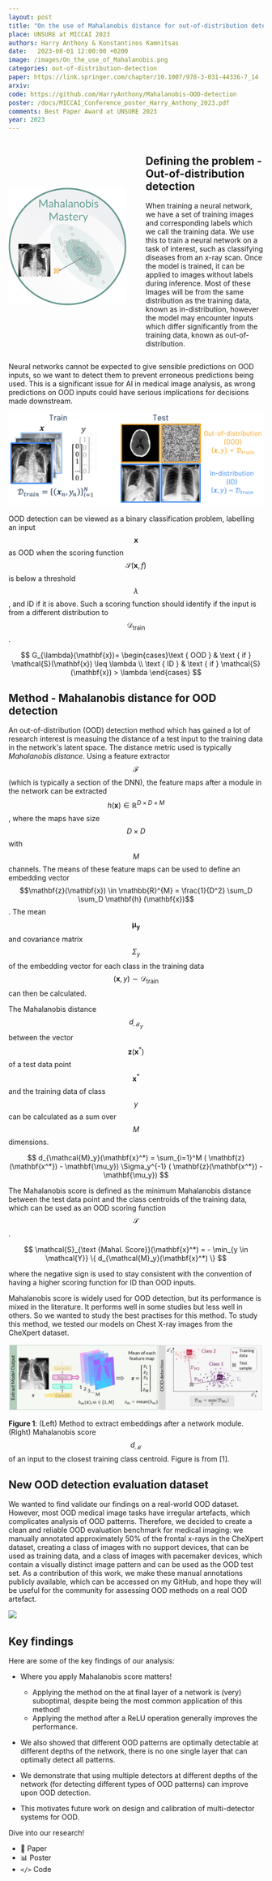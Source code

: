 ```yaml
---
layout: post
title: "On the use of Mahalanobis distance for out-of-distribution detection with neural networks for medical imaging"
place: UNSURE at MICCAI 2023
authors: Harry Anthony & Konstantinos Kamnitsas
date:   2023-08-01 12:00:00 +0200
image: /images/On_the_use_of_Mahalanobis.png
categories: out-of-distribution-detection
paper: https://link.springer.com/chapter/10.1007/978-3-031-44336-7_14
arxiv:
code: https://github.com/HarryAnthony/Mahalanobis-OOD-detection
poster: /docs/MICCAI_Conference_poster_Harry_Anthony_2023.pdf
comments: Best Paper Award at UNSURE 2023
year: 2023
---
```


<div style="display: flex; align-items: center;">
    <div style="flex: 1;">
        <img src="/images/On_the_use_of_Mahalanobis.png" alt="Image" style="max-width:100%; height:auto; margin-right: 1cm;">
    </div>
    <div style="flex: 1; margin-left: 1cm;">
        <h2>Defining the problem - <br> Out-of-distribution detection</h2>
        <p>When training a neural network, we have a set of training images and corresponding labels which we call the training data. We use this to train a neural network on a task of interest, such as classifying diseases from an x-ray scan. Once the model is trained, it can be applied to images without labels during inference. Most of these Images will be from the same distribution as the training data, known as in-distribution, however the model may encounter inputs which differ significantly from the training data, known as out-of-distribution.</p>
    </div>
</div>

Neural networks cannot be expected to give sensible predictions on OOD inputs, so we want to detect them to prevent erroneous predictions being used. This is a significant issue for AI in medical image analysis, as wrong predictions on OOD inputs could have serious implications for decisions made downstream.

<img src="/images/OOD_detection.png" alt="" />

OOD detection can be viewed as a binary classification problem, labelling an input $$\mathbf{x}$$ as OOD when the scoring function $$\mathcal{S}(\mathbf{x},f)$$ is below a threshold $$\lambda$$, and ID if it is above. Such a scoring function should identify if the input is from a different distribution to $$\mathcal{D}_{\text {train}}$$. 

$$
G_{\lambda}(\mathbf{x})= \begin{cases}\text { OOD } & \text { if } \mathcal{S}(\mathbf{x}) \leq \lambda \\ \text { ID } & \text { if } \mathcal{S}(\mathbf{x}) > \lambda \end{cases}
$$

## Method - Mahalanobis distance for OOD detection

An out-of-distribution (OOD) detection method which has gained a lot of research interest is measuing the distance of a test input to the training data in the network's latent space. The distance metric used is typically *Mahalanobis distance*. Using a feature extractor $$\mathcal{F}$$ (which is typically a section of the DNN), the feature maps after a module in the network can be extracted $$h(\mathbf{x}) \in \mathbb{R}^{D \times D \times M}$$, where the maps have size $$D \times D$$ with $$M$$ channels. The means of these feature maps can be used to define an embedding vector $$\mathbf{z}(\mathbf{x}) \in \mathbb{R}^{M} = \frac{1}{D^2} \sum_D \sum_D \mathbf{h} (\mathbf{x})$$. The mean $$\mathbf{\mu_y}$$ and covariance matrix $$\Sigma_y$$ of the embedding vector for each class in the training data $$(\mathbf{x},y) \sim \mathcal{D}_{\text {train}}$$ can then be calculated.

The Mahalanobis distance $$d_{\mathcal{M}_y}$$ between the vector $$\mathbf{z}(\mathbf{x}^*)$$ of a test data point $$\mathbf{x}^*$$ and the training data of class $$y$$ can be calculated as a sum over $$M$$ dimensions.

$$
d_{\mathcal{M}_y}(\mathbf{x}^*) = \sum_{i=1}^M ( \mathbf{z}(\mathbf{x^*}) - \mathbf{\mu_y}) \Sigma_y^{-1}  ( \mathbf{z}(\mathbf{x^*}) - \mathbf{\mu_y})
$$
 
The Mahalanobis score is defined as the minimum Mahalanobis distance between the test data point and the class centroids of the training data, which can be used as an OOD scoring function $$\mathcal{S}$$.

<div style="text-align:center">
$$
\mathcal{S}_{\text {Mahal. Score}}(\mathbf{x}^*) = - \min_{y \in \mathcal{Y}} \{ d_{\mathcal{M}_y}(\mathbf{x}^*) \}
$$
</div>

where the negative sign is used to stay consistent with the convention of having a higher scoring function for ID than OOD inputs. 

Mahalanobis score is widely used for OOD detection, but its performance is mixed in the literature. It performs well in some studies but less well in others. So we wanted to study the best practises for this method. To study this method, we tested our models on Chest X-ray images from the CheXpert dataset.

![](/images/Mahalanobis_OOD_detection/workflow.jpg) 

**Figure 1**: (Left) Method to extract embeddings after a network module. (Right) Mahalanobis score $$d_{\mathcal{M}}$$ of an input to the closest training class centroid. Figure is from [1].

## New OOD detection evaluation dataset

We wanted to find validate our findings on a real-world OOD dataset. However, most OOD medical image tasks have irregular artefacts, which complicates analysis of OOD patterns. Therefore, we decided to create a clean and reliable OOD evaluation benchmark for medical imaging: we manually annotated approximately 50% of the frontal x-rays in the CheXpert dataset, creating a class of images with no support devices, that can be used as training data, and a class of images with pacemaker devices, which contain a visually distinct image pattern and can be used as the OOD test set. As a contribution of this work, we make these manual annotations publicly available, which can be accessed on my GitHub, and hope they will be useful for the community for assessing OOD methods on a real OOD artefact.

![](/images/Mahalanobis_OOD_detection/dataset_gif.gif) 

## Key findings

Here are some of the key findings of our analysis:

* Where you apply Mahalanobis score matters!
	* Applying the method on the at final layer of a network is (very) suboptimal, despite being the most common application of this method!
	* Applying the method after a ReLU operation generally improves the performance.

* We also showed that different OOD patterns are optimally detectable at different depths of the network, there is no one single layer that can optimally detect all patterns.
* We demonstrate that using multiple detectors at different depths of the network (for detecting different types of OOD patterns) can improve upon OOD detection.
* This motivates future work on design and calibration of multi-detector systems for OOD.

Dive into our research!

- &#x1F4C4; Paper
- &#x1F4CA; Poster
- `</>` Code